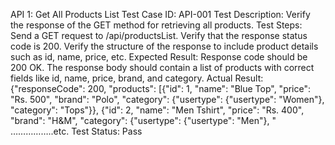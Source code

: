 API 1: Get All Products List
Test Case ID: API-001
Test Description: Verify the response of the GET method for retrieving all products.
Test Steps:
Send a GET request to /api/productsList.
Verify that the response status code is 200.
Verify the structure of the response to include product details such as id, name, price, etc.
Expected Result:
Response code should be 200 OK.
The response body should contain a list of products with correct fields like id, name, price, brand, and category.
Actual Result:
{"responseCode": 200, "products": [{"id": 1, "name": "Blue Top", "price": "Rs. 500", "brand": "Polo", "category": {"usertype": {"usertype": "Women"}, "category": "Tops"}}, {"id": 2, "name": "Men Tshirt", "price": "Rs. 400", "brand": "H&M", "category": {"usertype": {"usertype": "Men"}, " ……………..etc.
Test Status: Pass